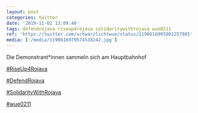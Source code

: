 ```yaml
---
layout: post
categories: twitter
date: '2019-11-02 13:09:46'
tags: defendrojava riseup4rojava solidaritywithrojava wue0211
ref: 'https://twitter.com/schwarzlichtwue/status/1190616995001257985'
media: ['/media/1190616979574538242.jpg']
---
```

Die Demonstrant\*innen sammeln sich am Hauptbahnhof

[#RiseUp4Rojava](/t/riseup4rojava)

[#DefendRojava](/t/defendrojava)

[#SolidarityWithRojava](/t/solidaritywithrojava)

[#wue0211](/t/wue0211) 